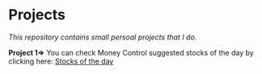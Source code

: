 # Projects

*This repository contains small persoal projects that I do.*

**Project 1=>** You can check Money Control suggested stocks of the day by clicking here: [Stocks of the day](https://share.streamlit.io/paragpallavsingh/projects/main/stocks_of_the_day.py)
